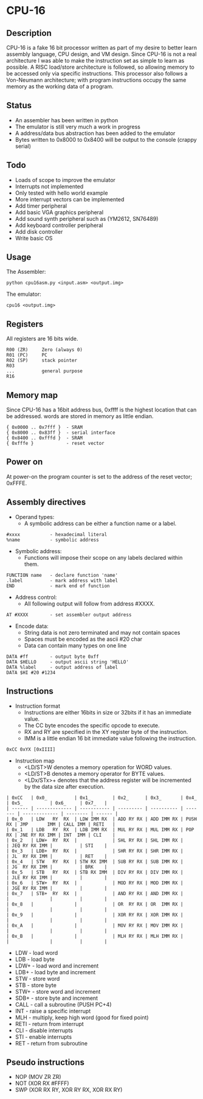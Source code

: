 # CPU-16
## Description

CPU-16 is a fake 16 bit processor written as part of my desire to better learn assembly language, CPU design, and VM design.
Since CPU-16 is not a real architecture I was able to make the instruction set as simple to learn as possible.
A RISC load/store architecture is followed, so allowing memory to be accessed only via specific instructions.
This processor also follows a Von-Neumann architecture; with program instructions occupy the same memory as the working data of a program.

## Status

* An assembler has been written in python
* The emulator is still very much a work in progress
* A address/data bus abstraction has been added to the emulator
* Bytes written to 0x8000 to 0x8400 will be output to the console (crappy serial)

## Todo

* Loads of scope to improve the emulator
* Interrupts not implemented
* Only tested with hello world example
* More interrupt vectors can be implemented
* Add timer peripheral
* Add basic VGA graphics peripheral
* Add sound synth peripheral such as (YM2612, SN76489)
* Add keyboard controller peripheral
* Add disk controller
* Write basic OS

## Usage

The Assembler:
```
python cpu16asm.py <input.asm> <output.img>
```

The emulator:
```
cpu16 <output.img>
```

## Registers

All registers are 16 bits wide.

```
R00 (ZR)     Zero (always 0)
R01 (PC)     PC
R02 (SP)     stack pointer
R03
...          general purpose
R16
```

## Memory map

Since CPU-16 has a 16bit address bus, 0xffff is the highest location that can be addressed.
words are stored in memory as little endian.

```
{ 0x0000 .. 0x7fff }  - SRAM
{ 0x8000 .. 0x83ff }  - serial interface
{ 0x8400 .. 0xfffd }  - SRAM
{ 0xfffe }            - reset vector
```

## Power on

At power-on the program counter is set to the address of the reset vector; 0xFFFE.

## Assembly directives

* Operand types:
  * A symbolic address can be either a function name or a label.
```
#xxxx           - hexadecimal literal
%name           - symbolic address
```

* Symbolic address:
  * Functions will impose their scope on any labels declared within them.
```
FUNCTION name   - declare function 'name'
.label          - mark address with label
END             - mark end of function
```

* Address control:
  * All following output will follow from address #XXXX.
```
AT #XXXX        - set assembler output address
```

* Encode data:
  * String data is not zero terminated and may not contain spaces
  * Spaces must be encoded as the ascii #20 char
  * Data can contain many types on one line
```
DATA #ff        - output byte 0xff
DATA $HELLO     - output ascii string 'HELLO'
DATA %label     - output address of label
DATA $HI #20 #1234
```

## Instructions

* Instruction format
  * Instructions are either 16bits in size or 32bits if it has an immediate value.
  * The CC byte encodes the specific opcode to execute.
  * RX and RY are specified in the XY register byte of the instruction.
  * IMM is a little endian 16 bit immediate value following the instruction.
```
0xCC 0xYX [0xIIII]
```

* Instruction map
  * <LD/ST>W denotes a memory operation for WORD values.
  * <LD/ST>B denotes a memory operator for BYTE values.
  * <LDx/STx>+ denotes that the address register will be incremented by the data size after execution.

```
| 0xCC   | 0x0_          | 0x1_        | 0x2_      | 0x3_       | 0x4_    | 0x5_          | 0x6_     | 0x7_   |
| ------ | ------------- | ----------- | --------- | ---------- | ------- | ------------- | -------- | ------ |
| 0x_0   | LDW   RY  RX  | LDW IMM RX  | ADD RY RX | ADD IMM RX | PUSH RX | JMP       IMM | CALL IMM | RETI   |
| 0x_1   | LDB   RY  RX  | LDB IMM RX  | MUL RY RX | MUL IMM RX | POP  RX | JNE RY RX IMM | INT  IMM | CLI    |
| 0x_2   | LDW+  RY  RX  |             | SHL RY RX | SHL IMM RX |         | JEQ RY RX IMM |          | STI    |
| 0x_3   | LDB+  RY  RX  |             | SHR RY RX | SHR IMM RX |         | JL  RY RX IMM |          | RET    |
| 0x_4   | STW   RY  RX  | STW RX IMM  | SUB RY RX | SUB IMM RX |         | JG  RY RX IMM |          | BRK    |
| 0x_5   | STB   RY  RX  | STB RX IMM  | DIV RY RX | DIV IMM RX |         | JLE RY RX IMM |          |        |
| 0x_6   | STW+  RY  RX  |             | MOD RY RX | MOD IMM RX |         | JGE RY RX IMM |          |        |
| 0x_7   | STB+  RY  RX  |             | AND RY RX | AND IMM RX |         |               |          |        |
| 0x_8   |               |             | OR  RY RX | OR  IMM RX |         |               |          |        |
| 0x_9   |               |             | XOR RY RX | XOR IMM RX |         |               |          |        |
| 0x_A   |               |             | MOV RY RX | MOV IMM RX |         |               |          |        |
| 0x_B   |               |             | MLH RY RX | MLH IMM RX |         |               |          |        |
```

  * LDW  - load word
  * LDB  - load byte
  * LDW+ - load word and increment
  * LDB+ - load byte and increment
  * STW  - store word
  * STB  - store byte
  * STW+ - store word and increment
  * SDB+ - store byte and increment
  * CALL - call a subroutine (PUSH PC+4)
  * INT  - raise a specific interrupt
  * MLH  - multiply, keep high word (good for fixed point)
  * RETI - return from interrupt
  * CLI  - disable interrupts
  * STI  - enable interrupts
  * RET  - return from subroutine

## Pseudo instructions

  * NOP (MOV ZR ZR)
  * NOT (XOR RX #FFFF)
  * SWP (XOR RX RY, XOR RY RX, XOR RX RY)
